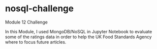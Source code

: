# nosql-challenge
Module 12 Challenge

In this Module, I used MongoDB/NoSQL in Jupyter Notebook to evaluate some of the ratings data in order to help the UK Food Standards Agency where to focus future articles.
